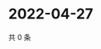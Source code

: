 # 2022-04-27

共 0 条

<!-- BEGIN WEIBO -->
<!-- 最后更新时间 Wed Apr 27 2022 17:01:11 GMT+0800 (China Standard Time) -->

<!-- END WEIBO -->
